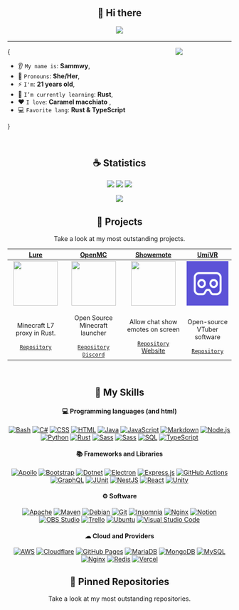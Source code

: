<h2 align="center">👋 Hi there</h2>

<p align="center">
    <img src="https://komarev.com/ghpvc/?username=sammwyy&color=blueviolet"/> 
</p>

<hr/>

<img align='right' src='https://octodex.github.com/images/femalecodertocat.png' width='25%'>  

{  

* 👂 `My name is`: **Sammwy**,
* 👩 `Pronouns`: **She/Her**,
* ⚡ `I'm`: **21 years old**,
* 🌱 `I’m currently learning`: **Rust**,
* ❤️ `I love`: **Caramel macchiato**  ,
* 💻 `Favorite lang`: **Rust & TypeScript**  

}

<br/>

<h2 align="center">☕ Statistics</h2>

<p align="center">
  <img height="50%" width="auto" src ="https://github-readme-stats.vercel.app/api?username=sammwyy&show_icons=true&count_private=true&theme=material-palenight&hide_border=true&hide=issues,contribs&bg_color=00000000">
  <img height="50%" width="auto" src ="https://github-readme-stats.vercel.app/api/top-langs/?username=sammwyy&layout=compact&hide_border=true&theme=material-palenight&bg_color=00000000&langs_count=6&hide=jupyter%20notebook,tex,css,php&exclude_repo=Pacman-AI">
  <img src ="https://github-readme-streak-stats.herokuapp.com?user=sammwyy&theme=material-palenight&hide_border=true&background=FFFFFF00">
</p>

<p align="center">
    <img src="https://github-profile-trophy.vercel.app/?username=sammwyy&theme=tokyonight"/>
</p>

<h2 align="center">🚀 Projects</h2>
<p align="center">Take a look at my most outstanding projects.</p>
  
| <a href="https://github.com/sammwyy/Lure" target="_blank">**Lure**</a> | <a href="https://github.com/sammwyy/OpenMC" target="_blank">**OpenMC**</a> | <a href="https://github.com/sammwyy/show-emote" target="_blank">**Showemote**</a> | <a href="https://github.com/sammwyy/umivr" target="_blank">**UmiVR**</a> |
| :---: | :---: | :---: | :---: |
<img align='center' src='https://github.com/sammwyy/Lure/blob/main/assets/icon@128.png?raw=true' width="100px"  height='100px'> | <img align='center' width="100px" src='https://github.com/sammwyy/OpenMC/blob/main/assets/icon.png?raw=true' height='100px'>  | <img align='center' src='https://cdn3.emoji.gg/emojis/9452_lul.png' width="100px" height='100px'> | <img align='center' src='https://github.com/sammwyy/UmiVR/blob/main/Assets/icon.png?raw=true' width="100px" height='100px'> |
| <p>Minecraft L7 proxy in Rust.</p> <a href="https://github.com/samwmyy/lure" target="_blank">`Repository`</a> | <p>Open Source Minecraft launcher</p> <a href="https://github.com/sammwyy/OpenMC" target="_blank">`Repository`</a> <a href="https://discord.gg/bm9Dk8k6CC" target="_blank">`Discord`</a> | <p>Allow chat show emotes on screen</p> <a href="https://github.com/sammwyy/show-emote" target="_blank">`Repository`</a> <a href="https://show-emote.sammwy.com/" target="_blank">Website</a> | <p>Open-source VTuber software</p> <a href="https://github.com/sammwyy/umivr" target="_blank">`Repository`</a> |
<br/>

<h2 align="center">🌱 My Skills</h2>

<h4 align="center">💻 Programming languages (and html)</h4>

<p align="center">
<a href="https://github.com/search?q=user%3ASammwyy1+language%3Abash"><img alt="Bash" src="https://img.shields.io/badge/Bash-121011.svg?logo=gnu-bash&logoColor=white"></a>
<a href="https://github.com/search?q=user%3ASammwyy1+language%3Acsharp"><img alt="C#" src="https://custom-icon-badges.demolab.com/badge/C%23-68217A.svg?logo=cs2&logoColor=white"></a>
<a href="https://github.com/search?q=user%3ASammwyy1+language%3Acss"><img alt="CSS" src="https://img.shields.io/badge/CSS-1572B6.svg?logo=css3&logoColor=white"></a>
<a href="https://github.com/search?q=user%3ASammwyy1+language%3Ahtml"><img alt="HTML" src="https://img.shields.io/badge/HTML-E34F26.svg?logo=html5&logoColor=white"></a>
<a href="https://github.com/search?q=user%3ASammwyy1+language%3Ajava"><img alt="Java" src="https://custom-icon-badges.demolab.com/badge/Java-007396.svg?logo=java&logoColor=white"></a>
<a href="https://github.com/search?q=user%3ASammwyy1+language%3Ajavascript"><img alt="JavaScript" src="https://img.shields.io/badge/JavaScript-F7DF1E.svg?logo=javascript&logoColor=black"></a>
<a href="https://github.com/search?q=user%3ASammwyy1+language%3Amarkdown"><img alt="Markdown" src="https://img.shields.io/badge/Markdown-000000.svg?logo=markdown&logoColor=white"></a>
<a href="https://github.com/search?q=user%3ASammwyy1+language%3Ajavascript"><img alt="Node.js" src="https://img.shields.io/badge/Node.js-43853D.svg?logo=node.js&logoColor=white"></a>
<a href="https://github.com/search?q=user%3ASammwyy1+language%3Apython"><img alt="Python" src="https://img.shields.io/badge/Python-14354C.svg?logo=python&logoColor=white"></a>
<a href="https://github.com/search?q=user%3ASammwyy1+language%3Arust"><img alt="Rust" src="https://img.shields.io/badge/Rust-000000.svg?logo=rust&logoColor=white"></a>
<a href="https://github.com/search?q=user%3ASammwyy1+language%3Asass"><img alt="Sass" src="https://img.shields.io/badge/Sass-CC6699.svg?logo=sass&logoColor=white"></a>
<a href="https://github.com/search?q=user%3ASammwyy1+language%3Asolidity"><img alt="Sass" src="https://img.shields.io/badge/Solidity-363636.svg?logo=solidity&logoColor=white"></a>
<a href="https://github.com/search?q=user%3ASammwyy1+language%3Asql"><img alt="SQL" src="https://custom-icon-badges.demolab.com/badge/SQL-025E8C.svg?logo=database&logoColor=white"></a>
<a href="https://github.com/search?q=user%3ASammwyy1+language%3AtypeScript"><img alt="TypeScript" src="https://img.shields.io/badge/TypeScript-007ACC.svg?logo=typescript&logoColor=white"></a>
</p>

<h4 align="center">📚 Frameworks and Libraries</h4>

<p align="center">
<a href="#"><img alt="Apollo" src="https://img.shields.io/badge/Apollo-311C87.svg?logo=apollo-graphql&logoColor=white"></a>
<a href="#"><img alt="Bootstrap" src="https://img.shields.io/badge/Bootstrap-7952B3.svg?logo=bootstrap&logoColor=white"></a>
<a href="#"><img alt="Dotnet" src="https://img.shields.io/badge/Dotnet-512BD4.svg?logo=dotnet&logoColor=white"></a>
<a href="#"><img alt="Electron" src="https://img.shields.io/badge/Electron-20232e.svg?logo=electron&logoColor=white"></a>
<a href="#"><img alt="Express.js" src="https://img.shields.io/badge/Express-404d59.svg?logo=express&logoColor=white"></a>
<a href="#"><img alt="GitHub Actions" src="https://img.shields.io/badge/GitHub%20Actions-2671E5.svg?logo=github%20actions&logoColor=white"></a>
<a href="#"><img alt="GraphQL" src="https://img.shields.io/badge/graphql-E10098.svg?logo=graphql&logoColor=white"></a>
<a href="#"><img alt="JUnit" src="https://custom-icon-badges.demolab.com/badge/JUnit-25A162.svg?logo=check-circle&logoColor=white"></a>
<a href="#"><img alt="NestJS" src="https://img.shields.io/badge/NestJS-E0234E.svg?logo=nestjs&logoColor=white"></a>
<a href="#"><img alt="React" src="https://img.shields.io/badge/React-61DAFB.svg?logo=react&logoColor=black"></a>
<a href="#"><img alt="Unity" src="https://img.shields.io/badge/Unity-000000.svg?logo=unity&logoColor=white"></a>
</p>

<h4 align="center">⚙ Software</h4>

<p align="center">
<a href="#"><img alt="Apache" src="https://img.shields.io/badge/Apache-D22128.svg?logo=apache&logoColor=white"></a>
<a href="#"><img alt="Maven" src="https://img.shields.io/badge/Apache_Maven-C71A36.svg?logo=apache-maven&logoColor=white"></a>
<a href="#"><img alt="Debian" src="https://img.shields.io/badge/Debian-A81D33.svg?logo=debian&logoColor=white"></a>
<a href="#"><img alt="Git" src="https://img.shields.io/badge/Git-F05033.svg?logo=git&logoColor=white"></a>
<a href="#"><img alt="Insomnia" src="https://img.shields.io/badge/Insomnia-4000BF.svg?logo=insomnia&logoColor=white"></a>
<a href="#"><img alt="Nginx" src="https://img.shields.io/badge/Nginx-009639.svg?logo=nginx&logoColor=white"></a>
<a href="#"><img alt="Notion" src="https://img.shields.io/badge/Notion-010101.svg?logo=notion&logoColor=white"></a>
<a href="#"><img alt="OBS Studio" src="https://img.shields.io/badge/-OBS-302E31?logo=obs-studio&logoColor=white"></a>
<a href="#"><img alt="Trello" src="https://img.shields.io/badge/Trello-0052CC.svg?logo=trello&logoColor=white"></a>
<a href="#"><img alt="Ubuntu" src="https://img.shields.io/badge/Ubuntu-E95420.svg?logo=ubuntu&logoColor=white"></a>
<a href="#"><img alt="Visual Studio Code" src="https://img.shields.io/badge/Visual%20Studio%20Code-0078d7.svg?logo=visual-studio-code&logoColor=white"></a>
</p>

<h4 align="center">☁ Cloud and Providers</h4>

<p align="center">
<a href="#"><img alt="AWS" src="https://img.shields.io/badge/AWS-232F3E.svg?logo=amazon-aws&logoColor=white"></a>
<a href="#"><img alt="Cloudflare" src="https://img.shields.io/badge/Cloudflare-F38020.svg?logo=cloudflare&logoColor=white"></a>
<a href="#"><img alt="GitHub Pages" src="https://img.shields.io/badge/GitHub%20Pages-327FC7.svg?logo=github&logoColor=white"></a>
<a href="#"><img alt="MariaDB" src="https://img.shields.io/badge/MariaDB-003545.svg?logo=mariadb&logoColor=white"></a>
<a href="#"><img alt="MongoDB" src="https://img.shields.io/badge/MongoDB-47A248.svg?logo=mongodb&logoColor=white"></a>
<a href="#"><img alt="MySQL" src="https://img.shields.io/badge/MySQL-00f.svg?logo=mysql&logoColor=white"></a>
<a href="#"><img alt="Nginx" src="https://img.shields.io/badge/Nginx-009639.svg?logo=nginx&logoColor=white"></a>
<a href="#"><img alt="Redis" src="https://img.shields.io/badge/Redis-DC382D.svg?logo=redis&logoColor=white"></a>
<a href="#"><img alt="Vercel" src="https://img.shields.io/badge/Vercel-000000.svg?logo=vercel&logoColor=white"></a>
</p>

<h2 align="center">📌 Pinned Repositories</h2>
<p align="center">Take a look at my most outstanding repositories.</p>
